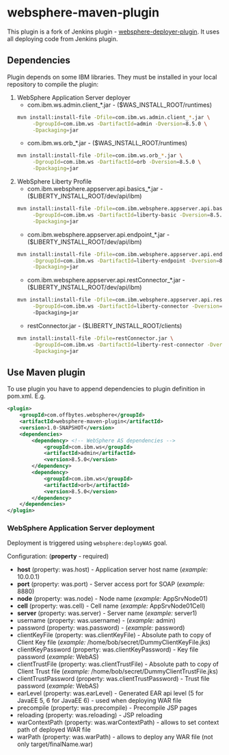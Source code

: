 # websphere-maven-plugin

This plugin is a fork of Jenkins plugin - [websphere-deployer-plugin](https://github.com/jenkinsci/websphere-deployer-plugin).
It uses all deploying code from Jenkins plugin.

## Dependencies

Plugin depends on some IBM libraries. They must be installed in your local repository to compile the plugin:

1. WebSphere Application Server deployer
    * com.ibm.ws.admin.client\_\*.jar - ($WAS\_INSTALL\_ROOT/runtimes)
    ```bash 
    mvn install:install-file -Dfile=com.ibm.ws.admin.client_*.jar \
         -DgroupId=com.ibm.ws -DartifactId=admin -Dversion=8.5.0 \
         -Dpackaging=jar
    ```
    * com.ibm.ws.orb\_\*.jar - ($WAS\_INSTALL\_ROOT/runtimes)
    ```bash 
    mvn install:install-file -Dfile=com.ibm.ws.orb_*.jar \
         -DgroupId=com.ibm.ws -DartifactId=orb -Dversion=8.5.0 \
         -Dpackaging=jar
    ```
1. WebSphere Liberty Profile
    * com.ibm.websphere.appserver.api.basics\_\*.jar - ($LIBERTY\_INSTALL\_ROOT/dev/api/ibm)
    ```bash 
    mvn install:install-file -Dfile=com.ibm.websphere.appserver.api.basics_*.jar \
         -DgroupId=com.ibm.ws -DartifactId=liberty-basic -Dversion=8.5.5 \
         -Dpackaging=jar
    ```
    * com.ibm.websphere.appserver.api.endpoint\_\*.jar - ($LIBERTY\_INSTALL\_ROOT/dev/api/ibm)
    ```bash 
    mvn install:install-file -Dfile=com.ibm.websphere.appserver.api.endpoint_*.jar \
         -DgroupId=com.ibm.ws -DartifactId=liberty-endpoint -Dversion=8.5.5 \
         -Dpackaging=jar
    ```
    * com.ibm.websphere.appserver.api.restConnector\_\*.jar - ($LIBERTY\_INSTALL\_ROOT/dev/api/ibm)
    ```bash 
    mvn install:install-file -Dfile=com.ibm.websphere.appserver.api.restConnector_*.jar \
         -DgroupId=com.ibm.ws -DartifactId=liberty-connector -Dversion=8.5.5 \ 
         -Dpackaging=jar
    ```
    * restConnector.jar - ($LIBERTY\_INSTALL\_ROOT/clients)
    ```bash 
    mvn install:install-file -Dfile=restConnector.jar \
         -DgroupId=com.ibm.ws -DartifactId=liberty-rest-connector -Dversion=8.5.5 \
         -Dpackaging=jar
    ```

## Use Maven plugin

To use plugin you have to append dependencies to plugin definition in pom.xml. E.g.

```XML
<plugin>
    <groupId>com.offbytes.websphere</groupId>
    <artifactId>websphere-maven-plugin</artifactId>
    <version>1.0-SNAPSHOT</version>
    <dependencies>
        <dependency> <!-- WebSphere AS dependencies -->
            <groupId>com.ibm.ws</groupId>
            <artifactId>admin</artifactId>
            <version>8.5.0</version>
        </dependency>
        <dependency>
            <groupId>com.ibm.ws</groupId>
            <artifactId>orb</artifactId>
            <version>8.5.0</version>
        </dependency>
    </dependencies>
</plugin>
```

### WebSphere Application Server deployment

Deployment is triggered using `websphere:deployWAS` goal.

Configuration: (__property__ - required)

* __host__ (property: was.host) - Application server host name (_example:_ 10.0.0.1)
* __port__ (property: was.port) - Server access port for SOAP (_example:_ 8880)
* __node__ (property: was.node) - Node name (_example:_ AppSrvNode01)
* __cell__ (property: was.cell) - Cell name (_example:_ AppSrvNode01Cell)
* __server__ (property: was.server) - Server name (_example:_ server1)
* username (property: was.username) - (_example:_ admin)
* password (property: was.password) - (_example:_ password)
* clientKeyFile (property: was.clientKeyFile) - Absolute path to copy of Client Key file (_example:_ /home/bob/secret/DummyClientKeyFile.jks)
* clientKeyPassword (property: was.clientKeyPassword) - Key file password (_example:_ WebAS)
* clientTrustFile (property: was.clientTrustFile) - Absolute path to copy of Client Trust file (_example:_ /home/bob/secret/DummyClientTrustFile.jks)
* clientTrustPassword (property: was.clientTrustPassword) - Trust file password (_example:_ WebAS)
* earLevel (property: was.earLevel) - Generated EAR api level (5 for JavaEE 5, 6 for JavaEE 6) - used when deploying WAR file
* precompile (property: was.precompile) - Precompile JSP pages
* reloading (property: was.reloading) - JSP reloading
* warContextPath (property: was.warContextPath) - allows to set context path of deployed WAR file
* warPath (property: was.warPath) - allows to deploy any WAR file (not only target/finalName.war)

